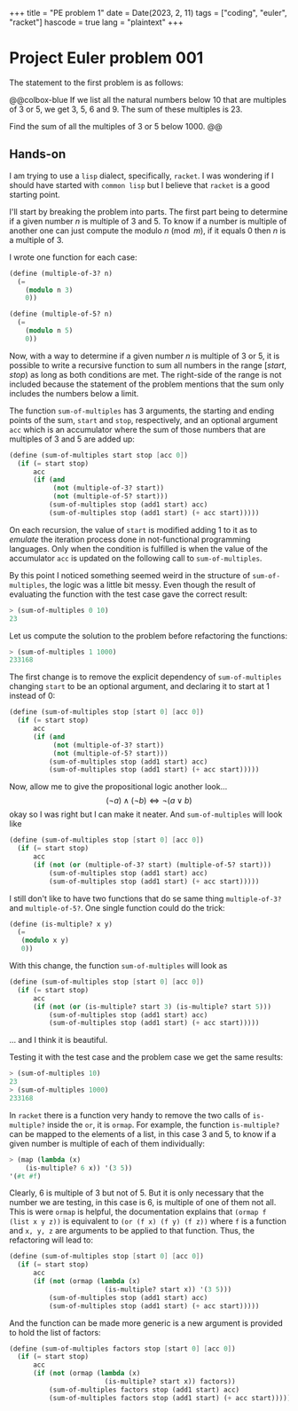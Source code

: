 +++
title = "PE problem 1"
date = Date(2023, 2, 11)
tags = ["coding", "euler", "racket"]
hascode = true
lang = "plaintext"
+++

# Project Euler problem 001

The statement to the first problem is as follows:

@@colbox-blue
If we list all the natural numbers below 10 that are multiples of 3 or 5, we get 3, 5, 6 and 9. The sum of these multiples is 23.

Find the sum of all the multiples of 3 or 5 below 1000.
@@

## Hands-on

I am trying to use a `lisp` dialect, specifically, `racket`. I was wondering if I should have started with `common lisp` but I believe that `racket` is a good starting point.

I'll start by breaking the problem into parts. The first part being to determine if a given number $n$ is multiple of 3 and 5. To know if a number is multiple of another one can just compute the modulo $n \pmod m$, if it equals 0 then $n$ is a multiple of $3$.

I wrote one function for each case:

```scheme
(define (multiple-of-3? n)
  (= 
    (modulo n 3)
    0))

(define (multiple-of-5? n) 
  (=
    (modulo n 5)
    0))
```

Now, with a way to determine if a given number $n$ is multiple of 3 or 5, it is possible to write a recursive function to sum all numbers in the range $[start,stop)$ as long as both conditions are met. The right-side of the range is not included because the statement of the problem mentions that the sum only includes the numbers below a limit.

The function `sum-of-multiples` has 3 arguments, the starting and ending points of the sum, `start` and `stop`, respectively, and an optional argument `acc` which is an accumulator where the sum of those numbers that are multiples of 3 and 5 are added up:

```scheme
(define (sum-of-multiples start stop [acc 0])
  (if (= start stop)
      acc
      (if (and
           (not (multiple-of-3? start))
           (not (multiple-of-5? start)))
          (sum-of-multiples stop (add1 start) acc)
          (sum-of-multiples stop (add1 start) (+ acc start)))))
```

On each recursion, the value of `start` is modified adding 1 to it as to *emulate* the iteration process done in not-functional programming languages. Only when the condition is fulfilled is when the value of the accumulator `acc` is updated on the following call to `sum-of-multiples`.

By this point I noticed something seemed weird in the structure of `sum-of-multiples`, the logic was a little bit messy. Even though the result of evaluating the function with the test case gave the correct result:

```scheme
> (sum-of-multiples 0 10)
23
```

Let us compute the solution to the problem before refactoring the functions:

```scheme
> (sum-of-multiples 1 1000)
233168
```

The first change is to remove the explicit dependency of `sum-of-multiples` changing `start` to be an optional argument, and declaring it to start at 1 instead of 0:

```scheme
(define (sum-of-multiples stop [start 0] [acc 0])
  (if (= start stop)
      acc
      (if (and
           (not (multiple-of-3? start))
           (not (multiple-of-5? start)))
          (sum-of-multiples stop (add1 start) acc)
          (sum-of-multiples stop (add1 start) (+ acc start)))))
```

Now, allow me to give the propositional logic another look...
$$
(\neg a) \land (\neg b) \Leftrightarrow \neg (a \lor b)
$$
okay so I was right but I can make it neater. And `sum-of-multiples` will look like

```scheme
(define (sum-of-multiples stop [start 0] [acc 0])
  (if (= start stop)
      acc
      (if (not (or (multiple-of-3? start) (multiple-of-5? start)))
          (sum-of-multiples stop (add1 start) acc)
          (sum-of-multiples stop (add1 start) (+ acc start)))))
```

I still don't like to have two functions that do se same thing `multiple-of-3?` and `multiple-of-5?`. One single function could do the trick:

```scheme
(define (is-multiple? x y)
  (=
   (modulo x y)
   0))
```

With this change, the function `sum-of-multiples` will look as

```scheme
(define (sum-of-multiples stop [start 0] [acc 0])
  (if (= start stop)
      acc
      (if (not (or (is-multiple? start 3) (is-multiple? start 5)))
          (sum-of-multiples stop (add1 start) acc)
          (sum-of-multiples stop (add1 start) (+ acc start)))))
```

... and I think it is beautiful.

Testing it with the test case and the problem case we get the same results:

```scheme
> (sum-of-multiples 10)
23
> (sum-of-multiples 1000)
233168
```

In `racket` there is a function very handy to remove the two calls of `is-multiple?` inside the `or`, it is `ormap`. For example, the function `is-multiple?` can be mapped to the elements of a list, in this case 3 and 5, to know if a given number is multiple of each of them individually:

```scheme
> (map (lambda (x)
	(is-multiple? 6 x)) '(3 5))
'(#t #f)
```

Clearly, 6 is multiple of 3 but not of 5. But it is only necessary that the number we are testing, in this case is 6, is multiple of one of them not all. This is were `ormap` is helpful, the documentation explains that `(ormap f (list x y z))` is equivalent to `(or (f x) (f y) (f z))` where `f` is a function and `x, y, z` are arguments to be applied to that function. Thus, the refactoring will lead to:

```scheme
(define (sum-of-multiples stop [start 0] [acc 0])
  (if (= start stop)
      acc
      (if (not (ormap (lambda (x)
                        (is-multiple? start x)) '(3 5)))
          (sum-of-multiples stop (add1 start) acc)
          (sum-of-multiples stop (add1 start) (+ acc start)))))
```

And the function can be made more generic is a new argument is provided to hold the list of factors:

```scheme
(define (sum-of-multiples factors stop [start 0] [acc 0])
  (if (= start stop)
      acc
      (if (not (ormap (lambda (x)
                        (is-multiple? start x)) factors))
          (sum-of-multiples factors stop (add1 start) acc)
          (sum-of-multiples factors stop (add1 start) (+ acc start)))))
```

